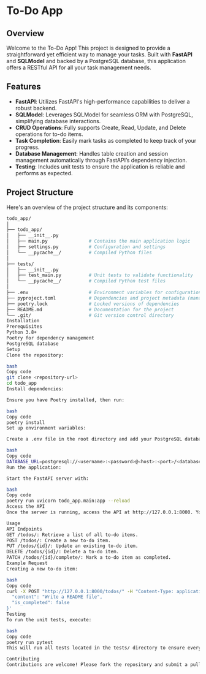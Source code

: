 # To-Do App

## Overview

Welcome to the To-Do App! This project is designed to provide a straightforward yet efficient way to manage your tasks. Built with **FastAPI** and **SQLModel** and backed by a PostgreSQL database, this application offers a RESTful API for all your task management needs.

## Features

- **FastAPI**: Utilizes FastAPI's high-performance capabilities to deliver a robust backend.
- **SQLModel**: Leverages SQLModel for seamless ORM with PostgreSQL, simplifying database interactions.
- **CRUD Operations**: Fully supports Create, Read, Update, and Delete operations for to-do items.
- **Task Completion**: Easily mark tasks as completed to keep track of your progress.
- **Database Management**: Handles table creation and session management automatically through FastAPI’s dependency injection.
- **Testing**: Includes unit tests to ensure the application is reliable and performs as expected.

## Project Structure

Here's an overview of the project structure and its components:

```bash
todo_app/
│
├── todo_app/
│   ├── __init__.py
│   ├── main.py               # Contains the main application logic
│   ├── settings.py           # Configuration and settings
│   └── __pycache__/          # Compiled Python files
│
├── tests/
│   ├── __init__.py
│   ├── test_main.py          # Unit tests to validate functionality
│   └── __pycache__/          # Compiled Python test files
│
├── .env                      # Environment variables for configuration
├── pyproject.toml            # Dependencies and project metadata (managed by Poetry)
├── poetry.lock               # Locked versions of dependencies
├── README.md                 # Documentation for the project
└── .git/                     # Git version control directory
Installation
Prerequisites
Python 3.8+
Poetry for dependency management
PostgreSQL database
Setup
Clone the repository:

bash
Copy code
git clone <repository-url>
cd todo_app
Install dependencies:

Ensure you have Poetry installed, then run:

bash
Copy code
poetry install
Set up environment variables:

Create a .env file in the root directory and add your PostgreSQL database URL:

bash
Copy code
DATABASE_URL=postgresql://<username>:<password>@<host>:<port>/<database>
Run the application:

Start the FastAPI server with:

bash
Copy code
poetry run uvicorn todo_app.main:app --reload
Access the API
Once the server is running, access the API at http://127.0.0.1:8000. You can interact with the API using tools like Postman or through the Swagger UI available at http://127.0.0.1:8000/docs.

Usage
API Endpoints
GET /todos/: Retrieve a list of all to-do items.
POST /todos/: Create a new to-do item.
PUT /todos/{id}/: Update an existing to-do item.
DELETE /todos/{id}/: Delete a to-do item.
PATCH /todos/{id}/complete/: Mark a to-do item as completed.
Example Request
Creating a new to-do item:

bash
Copy code
curl -X POST "http://127.0.0.1:8000/todos/" -H "Content-Type: application/json" -d '{
  "content": "Write a README file",
  "is_completed": false
}'
Testing
To run the unit tests, execute:

bash
Copy code
poetry run pytest
This will run all tests located in the tests/ directory to ensure everything is working correctly.

Contributing
Contributions are welcome! Please fork the repository and submit a pull request with your changes.
